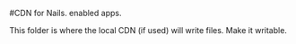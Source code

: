 #CDN for Nails. enabled apps.

This folder is where the local CDN (if used) will write files. Make it writable.